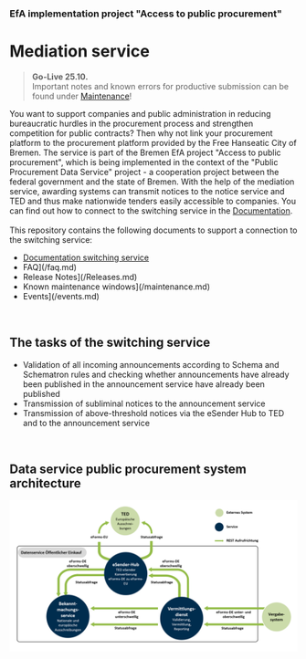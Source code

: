 ### EfA implementation project "Access to public procurement"
# Mediation service

>**Go-Live 25.10.** <br>
> Important notes and known errors for productive submission can be found under [Maintenance](/maintenance.md)!

You want to support companies and public administration in reducing bureaucratic hurdles in the procurement process
and strengthen competition for public contracts? Then why not link your procurement platform to the procurement platform provided by the Free
Hanseatic City of Bremen. The service is part of the Bremen EfA project "Access to public procurement",
which is being implemented in the context of the "Public Procurement Data Service" project - a cooperation project between the federal government and the state of Bremen.
With the help of the mediation service, awarding systems can transmit notices to the notice service and TED and thus
make nationwide tenders easily accessible to companies. You can find out how to connect to the switching service in the [Documentation](/documentation/Documentation.md).
<br><br>
This repository contains the following documents to support a connection to the switching service:

- [Documentation switching service](/documentation/Documentation.md)
- FAQ](/faq.md)
- Release Notes](/Releases.md)
- Known maintenance windows](/maintenance.md)
- Events](/events.md)
<br>

## The tasks of the switching service
- Validation of all incoming announcements according to
Schema and Schematron rules and checking whether
announcements have already been published in the announcement service
have already been published
- Transmission of subliminal notices to
the announcement service
- Transmission of above-threshold notices via
the eSender Hub to TED and to the
announcement service
<br>

## Data service public procurement system architecture
![System architecture](/images/Datenservice_Oeffentlicher_Einkauf-Systemarchitektur.png)
